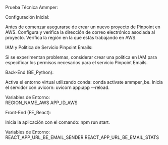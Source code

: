 
Prueba Técnica Ammper:

Configuración Inicial:

  Antes de comenzar asegurarse de crear un nuevo proyecto de Pinpoint en AWS.
  Configura y verifica la dirección de correo electrónico asociada al proyecto.
  Verifica la región en la que estás trabajando en AWS.
  
IAM y Política de Servicio Pinpoint Emails:

  Si se experimentan problemas, considerar crear una política en IAM para especificar los permisos necesarios para el servicio Pinpoint Emails.
  
Back-End (BE_Python):

  Activa el entorno virtual utilizando conda: conda activate ammper_be.
  Inicia el servidor con uvicorn: uvicorn app:app --reload.
  
  Variables de Entorno:  
    REGION_NAME_AWS
    APP_ID_AWS
  
Front-End (FE_React):

  Inicia la aplicación con el comando: npm run start.
  
  Variables de Entorno:  
    REACT_APP_URL_BE_EMAIL_SENDER
    REACT_APP_URL_BE_EMAIL_STATS
